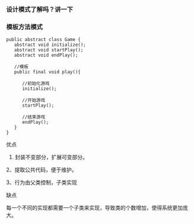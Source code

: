 ### 设计模式了解吗？讲一下


### 模板方法模式
```text
public abstract class Game {
   abstract void initialize();
   abstract void startPlay();
   abstract void endPlay();
 
   //模板
   public final void play(){
 
      //初始化游戏
      initialize();
 
      //开始游戏
      startPlay();
 
      //结束游戏
      endPlay();
   }
}
```
优点

1. 封装不变部分，扩展可变部分。 

2、提取公共代码，便于维护。 

3、行为由父类控制，子类实现

缺点

每一个不同的实现都需要一个子类来实现，导致类的个数增加，使得系统更加庞大。

